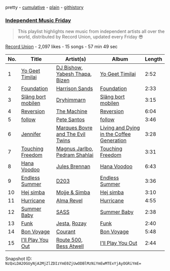 pretty - [cumulative](/playlists/cumulative/3PF0U9lqNSODHjJq28lmvA.md) - [plain](/playlists/plain/3PF0U9lqNSODHjJq28lmvA) - [githistory](https://github.githistory.xyz/mackorone/spotify-playlist-archive/blob/main/playlists/plain/3PF0U9lqNSODHjJq28lmvA)

### [Independent Music Friday](https://open.spotify.com/playlist/3PF0U9lqNSODHjJq28lmvA)

> This playlist highlights new music from independent artists all over the world, distributed by Record Union, updated every Friday 😎

[Record Union](https://open.spotify.com/user/recordunion) - 2,097 likes - 15 songs - 57 min 49 sec

| No. | Title | Artist(s) | Album | Length |
|---|---|---|---|---|
| 1 | [Yo Geet Timilai](https://open.spotify.com/track/6Xofa0BpvABAvJWVFLXwFn) | [DJ Bishow](https://open.spotify.com/artist/3ZQ8eptBSRv3RIFE6tBpNV), [Yabesh Thapa](https://open.spotify.com/artist/1D0B4qrMRfjzDfBlijs3YH), [Bizen](https://open.spotify.com/artist/3lVjPNVSxQxVAp8XPF3nJi) | [Yo Geet Timilai](https://open.spotify.com/album/6uxydYkMtuQG4lRmuvgFl2) | 2:52 |
| 2 | [Foundation](https://open.spotify.com/track/1R8Ik6IXTizAl4B2jg0rGU) | [Harrison Sands](https://open.spotify.com/artist/5lwE4ASworJdeRDXu5g9en) | [Foundation](https://open.spotify.com/album/6ahuDx3k8Ts132VRQ3jxI7) | 2:33 |
| 3 | [Släng bort mobilen](https://open.spotify.com/track/2vZXREMorFrk2hVBfjZI3q) | [Dryhimmarn](https://open.spotify.com/artist/3cytCFNoXv5ttskvMBXzqA) | [Släng bort mobilen](https://open.spotify.com/album/0SmAD1fUVwnh2CMVd0kqpi) | 3:15 |
| 4 | [Reversion](https://open.spotify.com/track/5j6aO3qwHbx9JKuV0guHws) | [The Machine](https://open.spotify.com/artist/3X86QInWg7yupxaU3fvvjB) | [Reversion](https://open.spotify.com/album/6vri3ap8noqwgdmHiHvBAB) | 6:04 |
| 5 | [follow](https://open.spotify.com/track/376QMS5IvNxgE9ro38vgNc) | [Pete Santos](https://open.spotify.com/artist/5NmID2FlbgIYi44Q45iaWf) | [follow](https://open.spotify.com/album/3tjfcJB23uBGtHyTuULp5I) | 3:46 |
| 6 | [Jennifer](https://open.spotify.com/track/5uBNYvs4xMZ0UMqhStkcXz) | [Marques Bovre and The Evil Twins](https://open.spotify.com/artist/2gljPPno0W8McIqiIzMjf0) | [Living and Dying in the Coffee Generation](https://open.spotify.com/album/6Elru72unqSe4Fzl4KHlml) | 3:28 |
| 7 | [Touching Freedom](https://open.spotify.com/track/41JOLlHxiofzx6RefSDIcC) | [Magnus Jarlbo](https://open.spotify.com/artist/37XZZRAhodZTxPq9IXe4gF), [Pedram Shahlai](https://open.spotify.com/artist/0mOtayobuVpTiNlctCYQjF) | [Touching Freedom](https://open.spotify.com/album/2TUIt74nWuxwa6wQ4HPxeA) | 3:31 |
| 8 | [Hana Voodoo](https://open.spotify.com/track/7ssAyoOdmNosEuDgx4LMQw) | [Jules Brennan](https://open.spotify.com/artist/7unObIw4zbKUXYKFynXqQC) | [Hana Voodoo](https://open.spotify.com/album/5CgypmrO3NLpAN9WN1GWTG) | 6:43 |
| 9 | [Endless Summer](https://open.spotify.com/track/0E0jzVYAm3558G6lQWPTeb) | [D203](https://open.spotify.com/artist/01teNQm7eYqYk1PV7vPdFC) | [Endless Summer](https://open.spotify.com/album/5Lp0AtnPcAZYinccG6EYP0) | 3:36 |
| 10 | [Hej simba](https://open.spotify.com/track/3d9idsjTePekE5SVvbhneE) | [Mojje & Simba](https://open.spotify.com/artist/4HMQYw6YMRqn78xv1I7IDx) | [Hej simba](https://open.spotify.com/album/6l4wetjXGs18EpJ3TBQtwQ) | 3:10 |
| 11 | [Hurricane](https://open.spotify.com/track/6ymmsttOZYT1SSnDxOjqRZ) | [Alma Revel](https://open.spotify.com/artist/59gWFo18Jb7jYjjZwSWO2u) | [Hurricane](https://open.spotify.com/album/0UMSfzyVsSzpgHFbKwkHJJ) | 4:55 |
| 12 | [Summer Baby](https://open.spotify.com/track/6tK7xmnkjVLdpupBBgkZIf) | [SASS](https://open.spotify.com/artist/3HKCvaNgdKpPbnku7mYk3A) | [Summer Baby](https://open.spotify.com/album/5PTCfsVDCFYAPgRz1YjslN) | 2:38 |
| 13 | [Funk](https://open.spotify.com/track/5zBbE86w0wMBWmLl8CP8N3) | [Jesta](https://open.spotify.com/artist/6xIQvrVL9611QGh9mQ7sZl), [Rozay](https://open.spotify.com/artist/3HstqA6AyAFg8s2XFHYq8j) | [Funk](https://open.spotify.com/album/6efVaPKCx0JHzJyyKXibNZ) | 2:40 |
| 14 | [Bon Voyage](https://open.spotify.com/track/1gikdIy0lER7VkW0FVWL6K) | [Courant](https://open.spotify.com/artist/1ywS9qW2Y66IGkDTM1nIvE) | [Bon Voyage](https://open.spotify.com/album/0cZmjXBwGGE5YMZgQed3Uw) | 5:48 |
| 15 | [I'll Play You Out](https://open.spotify.com/track/4otrj76FgztNIcwEQ9ypQD) | [Route 500](https://open.spotify.com/artist/7KdLalL74q6v7fQA60osrz), [Bess Atwell](https://open.spotify.com/artist/6Pim5E5Lm03COsjHj2aEiK) | [I'll Play You Out](https://open.spotify.com/album/2Tq7qjNqYL6TGkzwXFs3FD) | 2:44 |

Snapshot ID: `NzQxLDA2OGUyNjA2MjZlZDIzYmE0ZjUwODBlMzNiYmEwMTExYjAyOGRiYmE=`
